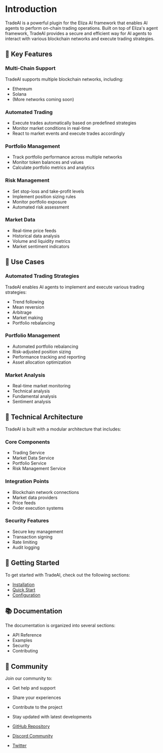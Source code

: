 # Introduction

TradeAI is a powerful plugin for the Eliza AI framework that enables AI agents to perform on-chain trading operations. Built on top of Eliza's agent framework, TradeAI provides a secure and efficient way for AI agents to interact with various blockchain networks and execute trading strategies.

## 🌟 Key Features

### Multi-Chain Support
TradeAI supports multiple blockchain networks, including:
- Ethereum
- Solana
- (More networks coming soon)

### Automated Trading
- Execute trades automatically based on predefined strategies
- Monitor market conditions in real-time
- React to market events and execute trades accordingly

### Portfolio Management
- Track portfolio performance across multiple networks
- Monitor token balances and values
- Calculate portfolio metrics and analytics

### Risk Management
- Set stop-loss and take-profit levels
- Implement position sizing rules
- Monitor portfolio exposure
- Automated risk assessment

### Market Data
- Real-time price feeds
- Historical data analysis
- Volume and liquidity metrics
- Market sentiment indicators

## 🎯 Use Cases

### Automated Trading Strategies
TradeAI enables AI agents to implement and execute various trading strategies:
- Trend following
- Mean reversion
- Arbitrage
- Market making
- Portfolio rebalancing

### Portfolio Management
- Automated portfolio rebalancing
- Risk-adjusted position sizing
- Performance tracking and reporting
- Asset allocation optimization

### Market Analysis
- Real-time market monitoring
- Technical analysis
- Fundamental analysis
- Sentiment analysis

## 🔧 Technical Architecture

TradeAI is built with a modular architecture that includes:

### Core Components
- Trading Service
- Market Data Service
- Portfolio Service
- Risk Management Service

### Integration Points
- Blockchain network connections
- Market data providers
- Price feeds
- Order execution systems

### Security Features
- Secure key management
- Transaction signing
- Rate limiting
- Audit logging

## 🚀 Getting Started

To get started with TradeAI, check out the following sections:
- [Installation](installation.md)
- [Quick Start](quick-start.md)
- [Configuration](configuration.md)

## 📚 Documentation

The documentation is organized into several sections:
- API Reference
- Examples
- Security
- Contributing

## 🤝 Community

Join our community to:
- Get help and support
- Share your experiences
- Contribute to the project
- Stay updated with latest developments

- [GitHub Repository](https://github.com/elizaos/plugin-tradeai)
- [Discord Community](https://discord.gg/eliza)
- [Twitter](https://twitter.com/eliza_ai) 